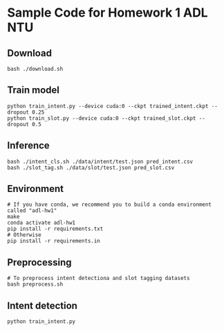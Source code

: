 # Sample Code for Homework 1 ADL NTU

## Download
```shell
bash ./download.sh
```

## Train model
```shell
python train_intent.py --device cuda:0 --ckpt trained_intent.ckpt --dropout 0.25
python train_slot.py --device cuda:0 --ckpt trained_slot.ckpt --dropout 0.5
```

## Inference
```shell
bash ./intent_cls.sh ./data/intent/test.json pred_intent.csv
bash ./slot_tag.sh ./data/slot/test.json pred_slot.csv
```

## Environment
```shell
# If you have conda, we recommend you to build a conda environment called "adl-hw1"
make
conda activate adl-hw1
pip install -r requirements.txt
# Otherwise
pip install -r requirements.in
```

## Preprocessing
```shell
# To preprocess intent detectiona and slot tagging datasets
bash preprocess.sh
```

## Intent detection
```shell
python train_intent.py
```
